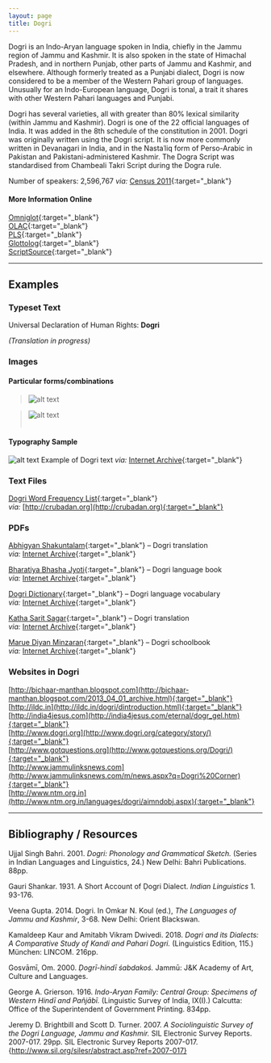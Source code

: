 ```yaml
---
layout: page
title: Dogri
---
```


Dogri is an Indo-Aryan language spoken in India, chiefly in the Jammu region of Jammu and Kashmir. It is also spoken in the state of Himachal Pradesh, and in northern Punjab, other parts of Jammu and Kashmir, and elsewhere. Although formerly treated as a Punjabi dialect, Dogri is now considered to be a member of the Western Pahari group of languages. Unusually for an Indo-European language, Dogri is tonal, a trait it shares with other Western Pahari languages and Punjabi.

Dogri has several varieties, all with greater than 80% lexical similarity (within Jammu and Kashmir). Dogri is one of the 22 official languages of India. It was added in the 8th schedule of the constitution in 2001. Dogri was originally written using the Dogri script. It is now more commonly written in Devanagari in India, and in the Nastaʿliq form of Perso-Arabic in Pakistan and Pakistani-administered Kashmir. The Dogra Script was standardised from Chambeali Takri Script during the Dogra rule.

Number of speakers: 2,596,767 *via:* [Census 2011](../devanagari-overview/Census-of-India-2011-Language.pdf){:target="_blank"}

#### More Information Online

[Omniglot](https://omniglot.com/writing/takri.htm){:target="_blank"}  
[OLAC](http://www.language-archives.org/language/doi){:target="_blank"}  
[PLS](http://www.peopleslinguisticsurvey.org/bhasha-sample.aspx?id=120){:target="_blank"}  
[Glottolog](https://glottolog.org/resource/languoid/id/dogr1250){:target="_blank"}  
[ScriptSource](https://www.scriptsource.org/cms/scripts/page.php?item_id=language_detail&key=doi){:target="_blank"}

-----

## Examples

### Typeset Text

Universal Declaration of Human Rights: **Dogri**

*(Translation in progress)*


### Images

#### Particular forms/combinations

>![alt text](/images/01.png)  

>![alt text](/images/02.png)  
 &nbsp;  


#### Typography Sample

![alt text](/images/dogri.png)
Example of Dogri text
*via:* [Internet Archive](https://archive.org/details/dli.language.0932){:target="_blank"}


### Text Files

[Dogri Word Frequency List](/basic-info/dogri-word-frequency.txt){:target="_blank"}  
*via:* [http://crubadan.org](http://crubadan.org){:target="_blank"}


### PDFs

[Abhigyan Shakuntalam](/samples/Dogri-01.pdf){:target="_blank"} – Dogri translation  
*via:* [Internet Archive](https://archive.org/details/abhigyan-shakuntalam-dogri-translation-shyam-lal-sharma){:target="_blank"}

[Bharatiya Bhasha Jyoti](/samples/Dogri-02.pdf){:target="_blank"} – Dogri language book  
*via:* [Internet Archive](https://archive.org/details/dli.language.1593){:target="_blank"}

[Dogri Dictionary](/samples/Dogri-03.pdf){:target="_blank"} – Dogri language vocabulary  
*via:* [Internet Archive](https://archive.org/details/dli.language.2339){:target="_blank"}

[Katha Sarit Sagar](/samples/Dogri-04.pdf){:target="_blank"} – Dogri translation  
*via:* [Internet Archive](https://archive.org/details/kathasaritsagariiidogritranslationjkcultureacademy){:target="_blank"}

[Marue Diyan Minzaran](/samples/Dogri-05.pdf){:target="_blank"} – Dogri schoolbook  
*via:* [Internet Archive](https://archive.org/details/marue-diyan-minzaran-9th-and-10th-dogri-jk-riyasti-school-shiksha-board){:target="_blank"}


### Websites in Dogri

[http://bichaar-manthan.blogspot.com](http://bichaar-manthan.blogspot.com/2013_04_01_archive.html){:target="_blank"}  
[http://ildc.in](http://ildc.in/dogri/dintroduction.html){:target="_blank"}  
[http://india4jesus.com](http://india4jesus.com/eternal/dogr_gel.htm){:target="_blank"}  
[http://www.dogri.org](http://www.dogri.org/category/story/){:target="_blank"}  
[http://www.gotquestions.org](http://www.gotquestions.org/Dogri/){:target="_blank"}  
[http://www.jammulinksnews.com](http://www.jammulinksnews.com/m/news.aspx?q=Dogri%20Corner){:target="_blank"}  
[http://www.ntm.org.in](http://www.ntm.org.in/languages/dogri/aimndobj.aspx){:target="_blank"}


-----

## Bibliography / Resources

Ujjal Singh Bahri. 2001. *Dogri: Phonology and Grammatical Sketch.* (Series in Indian Languages and Linguistics, 24.) New Delhi: Bahri Publications. 88pp.

Gauri Shankar. 1931. A Short Account of Ḍogri Dialect. *Indian Linguistics* 1. 93-176.

Veena Gupta. 2014. Dogri. In Omkar N. Koul (ed.), *The Languages of Jammu and Kashmir*, 3-68. New Delhi: Orient Blackswan.

Kamaldeep Kaur and Amitabh Vikram Dwivedi. 2018. *Dogri and its Dialects: A Comparative Study of Kandi and Pahari Dogri.* (Linguistics Edition, 115.) München: LINCOM. 216pp.

Gosvāmī, Om. 2000. *Ḍogrī-hindī śabdakoś.* Jammū: J&K Academy of Art, Culture and Languages.

George A. Grierson. 1916. *Indo-Aryan Family: Central Group: Specimens of Western Hindī and Pañjābī.* (Linguistic Survey of India, IX(I).) Calcutta: Office of the Superintendent of Government Printing. 834pp.

Jeremy D. Brightbill and Scott D. Turner. 2007. *A Sociolinguistic Survey of the Dogri Language, Jammu and Kashmir.* SIL Electronic Survey Reports. 2007-017. 29pp. SIL Electronic Survey Reports 2007-017. {http://www.sil.org/silesr/abstract.asp?ref=2007-017}
